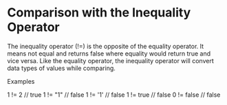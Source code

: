# Comparison with the Inequality Operator

The inequality operator (!=) is the opposite of the equality operator. It means not equal and returns false where equality would return true and vice versa. Like the equality operator, the inequality operator will convert data types of values while comparing.

Examples

1 !=  2    // true
1 != "1"   // false
1 != '1'   // false
1 != true  // false
0 != false // false